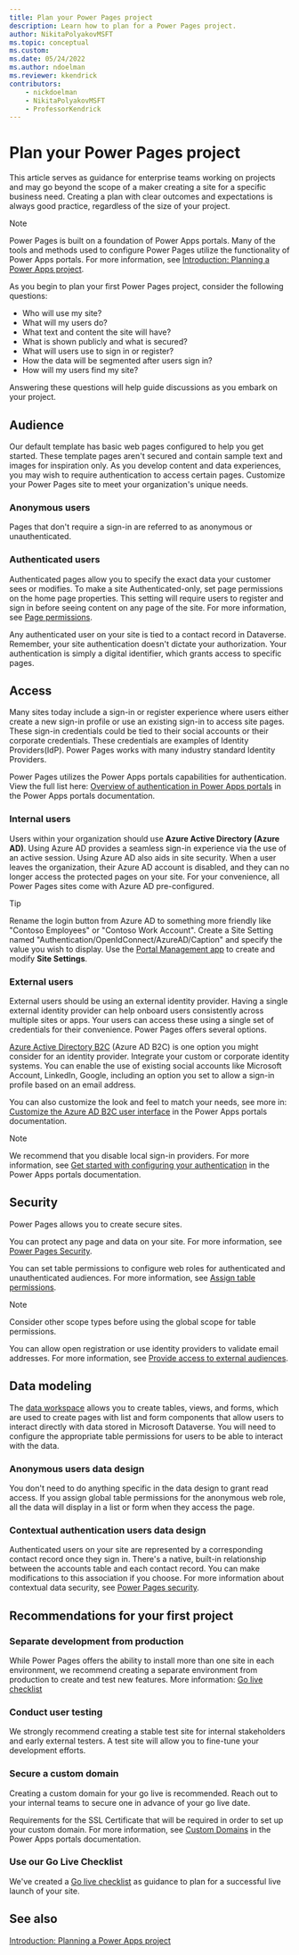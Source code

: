```yaml
---
title: Plan your Power Pages project
description: Learn how to plan for a Power Pages project.
author: NikitaPolyakovMSFT
ms.topic: conceptual
ms.custom: 
ms.date: 05/24/2022
ms.author: ndoelman
ms.reviewer: kkendrick
contributors:
    - nickdoelman
    - NikitaPolyakovMSFT
    - ProfessorKendrick
---
```


# Plan your Power Pages project

This article serves as guidance for enterprise teams working on projects and may go beyond the scope of a maker creating a site for a specific business need. Creating a plan with clear outcomes and expectations is always good practice, regardless of the size of your project.

> [!NOTE]
> Power Pages is built on a foundation of Power Apps portals. Many of the tools and methods used to configure Power Pages utilize the functionality of Power Apps portals. For more information, see [Introduction: Planning a Power Apps project](/power-apps/guidance/planning/introduction).

As you begin to plan your first Power Pages project, consider the following questions:

- Who will use my site?
- What will my users do?
- What text and content the site will have?
- What is shown publicly and what is secured?
- What will users use to sign in or register?
- How the data will be segmented after users sign in?
- How will my users find my site?

Answering these questions will help guide discussions as you embark on your project. 

## Audience

Our default template has basic web pages configured to help you get started. These template pages aren't secured and contain sample text and images for inspiration only. As you develop content and data experiences, you may wish to require authentication to access certain pages. Customize your Power Pages site to meet your organization's unique needs.

### Anonymous users
Pages that don't require a sign-in are referred to as anonymous or unauthenticated. 

### Authenticated users
Authenticated pages allow you to specify the exact data your customer sees or modifies. To make a site Authenticated-only, set page permissions on the home page properties.  This setting will require users to register and sign in before seeing content on any page of the site. For more information, see [Page permissions](../security/page-security.md). 

Any authenticated user on your site is tied to a contact record in Dataverse. Remember, your site authentication doesn't dictate your authorization.  Your authentication is simply a digital identifier, which grants access to specific pages.

## Access 

Many sites today include a sign-in or register experience where users either create a new sign-in profile or use an existing sign-in to access site pages.  These sign-in credentials could be tied to their social accounts or their corporate credentials.  These credentials are examples of Identity Providers(IdP). Power Pages works with many industry standard Identity Providers. 

Power Pages utilizes the Power Apps portals capabilities for authentication. View the full list here: [Overview of authentication in Power Apps portals](/power-apps/maker/portals/configure/configure-portal-authentication) in the Power Apps portals documentation.

### Internal users

Users within your organization should use **Azure Active Directory (Azure AD)**. Using Azure AD provides a seamless sign-in experience via the use of an active session.  Using Azure AD also aids in site security.  When a user leaves the organization, their Azure AD account is disabled, and they can no longer access the protected pages on your site. For your convenience, all Power Pages sites come with Azure AD pre-configured.

> [!TIP] 
> Rename the login button from Azure AD to something more friendly like "Contoso Employees" or "Contoso Work Account". Create a Site Setting named "Authentication/OpenIdConnect/AzureAD/Caption" and specify the value you wish to display. Use the [Portal Management app](portal-management-app.md) to create and modify **Site Settings**.

### External users

External users should be using an external identity provider. Having a single external identity provider can help onboard users consistently across multiple sites or apps.  Your users can access these using a single set of credentials for their convenience. Power Pages offers several options.

[Azure Active Directory B2C](/azure/active-directory-b2c/overview) (Azure AD B2C) is one option you might consider for an identity provider. Integrate your custom or corporate identity systems.  You can enable the use of existing social accounts like Microsoft Account, LinkedIn, Google, including an option you set to allow a sign-in profile based on an email address.

You can also customize the look and feel to match your needs, see more in: [Customize the Azure AD B2C user interface](/power-apps/maker/portals/configure/azure-ad-b2c) in the Power Apps portals documentation.

> [!NOTE] 
> We recommend that you disable local sign-in providers.  For more information, see [Get started with configuring your authentication](/power-apps/maker/portals/configure/use-simplified-authentication-configuration#add-configure-or-delete-an-identity-provider) in the Power Apps portals documentation.

## Security

Power Pages allows you to create secure sites.  

You can protect any page and data on your site. For more information, see [Power Pages Security](../security/power-pages-security.md).

You can set table permissions to configure web roles for authenticated and unauthenticated audiences. For more information, see [Assign table permissions](../security/assign-table-permissions.md).

> [!NOTE]
> Consider other scope types before using the global scope for table permissions.

You can allow open registration or use identity providers to validate email addresses. For more information, see [Provide access to external audiences](../security/external-access.md).

## Data modeling

The [data workspace](../getting-started/use-data-workspace.md) allows you to create tables, views, and forms, which are used to create pages with list and form components that allow users to interact directly with data stored in Microsoft Dataverse. You will need to configure the appropriate table permissions for users to be able to interact with the data. 

### Anonymous users data design

You don't need to do anything specific in the data design to grant read access. If you assign global table permissions for the anonymous web role, all the data will display in a list or form when they access the page.

### Contextual authentication users data design

Authenticated users on your site are represented by a corresponding contact record once they sign in. There's a native, built-in relationship between the accounts table and each contact record. You can make modifications to this association if you choose.  For more information about contextual data security, see [Power Pages security](../security/power-pages-security.md).

## Recommendations for your first project

### Separate development from production

While Power Pages offers the ability to install more than one site in each environment, we recommend creating a separate environment from production to create and test new features. More information: [Go live checklist](../go-live/checklist.md)

### Conduct user testing

We strongly recommend creating a stable test site for internal stakeholders and early external testers.  A test site will allow you to fine-tune your development efforts.  

### Secure a custom domain

Creating a custom domain for your go live is recommended. Reach out to your internal teams to secure one in advance of your go live date.

Requirements for the SSL Certificate that will be required in order to set up your custom domain. For more information, see [Custom Domains](/power-apps/maker/portals/admin/add-custom-domain) in the Power Apps portals documentation.

### Use our Go Live Checklist

We've created a [Go live checklist](../go-live/checklist.md) as guidance to plan for a successful live launch of your site.  

## See also
[Introduction: Planning a Power Apps project](/power-apps/guidance/planning/introduction)
